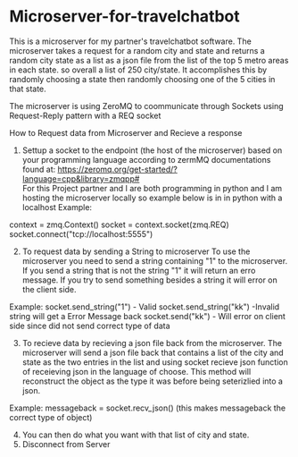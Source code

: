 # Microserver-for-travelchatbot
This is a microserver for my partner's travelchatbot software.
The microserver takes a request for a random city and state and returns a random city state as a list as a json file from the list of the top 5 metro areas in 
each state. so overall a list of 250 city/state.  It accomplishes this by randomly choosing a state then randomly choosing one of the 5 cities in that 
state.

The microserver is using ZeroMQ to coommunicate through Sockets using Request-Reply pattern with a REQ socket

How to Request data from Microserver and Recieve a response
1. Settup a socket to the endpoint (the host of the microserver) based on your programming language according to zermMQ documentations found at:
https://zeromq.org/get-started/?language=cpp&library=zmqpp#  
For this Project partner and I are both programming in python and I am hosting the microserver locally so example below is in in python with a localhost
Example:

context = zmq.Context()
socket = context.socket(zmq.REQ)
socket.connect("tcp://localhost:5555")

2. To request data by sending a String to microserver
To use the microserver you need to send a string containing "1" to the microserver. If you send a string that is not the string "1" it will return an 
erro message. If you try to send something besides a string it will error on the client side.

Example:
socket.send_string("1") - Valid
socket.send_string("kk") -Invalid string will get a Error Message back
socket.send("kk") - Will error on client side since did not send correct type of data

3. To recieve data by recieving a json file back from the microserver.
The microserver will send a json file back that contains a list of the city and state as the two entries in the list and using socket recieve json function of receieving json in the language of choose.  This method will reconstruct the object as the type it was before being seterizlied into a json. 

Example:
messageback = socket.recv_json()
(this makes messageback the correct type of object)

4. You can then do what you want with that list of city and state. 
5. Disconnect from Server



